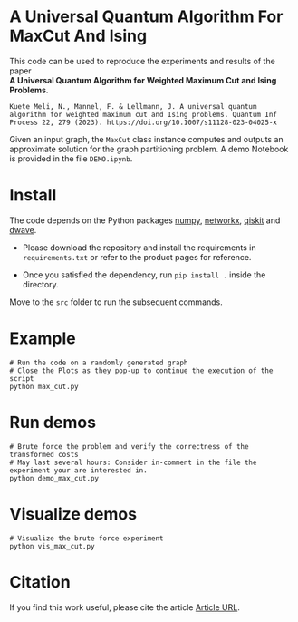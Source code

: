 # A Universal Quantum Algorithm For MaxCut And Ising
This code can be used to reproduce the experiments and results of the paper <br/>
**A Universal Quantum Algorithm for Weighted Maximum Cut and Ising Problems**.

    Kuete Meli, N., Mannel, F. & Lellmann, J. A universal quantum algorithm for weighted maximum cut and Ising problems. Quantum Inf Process 22, 279 (2023). https://doi.org/10.1007/s11128-023-04025-x

Given an input graph, the `MaxCut` class instance computes and outputs an approximate solution for the graph partitioning problem.
A demo Notebook is provided in the file `DEMO.ipynb`.

# Install
The code depends on the Python packages 
[numpy](https://numpy.org/install/), 
[networkx](https://networkx.org/documentation/stable/install.html), 
[qiskit](https://qiskit.org/documentation/stable/0.24/install.html) 
and [dwave](https://docs.ocean.dwavesys.com/projects/system/en/latest/installation.html).

- Please download the repository and install the requirements in `requirements.txt` or refer to the product pages for reference.

- Once you satisfied the dependency, run `pip install .` inside the directory.

Move to the `src` folder to run the subsequent commands.

# Example

    # Run the code on a randomly generated graph
    # Close the Plots as they pop-up to continue the execution of the script
    python max_cut.py

# Run demos

    # Brute force the problem and verify the correctness of the transformed costs
    # May last several hours: Consider in-comment in the file the experiment your are interested in.
    python demo_max_cut.py

# Visualize demos
    # Visualize the brute force experiment
    python vis_max_cut.py

# Citation
If you find this work useful, please cite the article [Article URL](https://doi.org/10.1007/s11128-023-04025-x).

